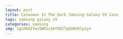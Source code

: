 ```yaml
---
layout: post
title: Catwoman In The Dark Samsung Galaxy S9 Case
tags: samsung galaxy s9
categories: samsung
img: 1gLHbG5Yws5WRzxS8f0QITgQGWVAlp2yn
---
```

